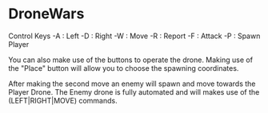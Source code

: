 # DroneWars

Control Keys
-A :  Left
-D :  Right
-W :  Move
-R :  Report
-F :  Attack
-P :  Spawn Player


You can also make use of the buttons to operate the drone.
Making use of the "Place" button will allow you to choose the spawning coordinates.

After making the second move an enemy will spawn and move towards the Player Drone.
The Enemy drone is fully automated and will makes use of the (LEFT|RIGHT|MOVE) commands.

